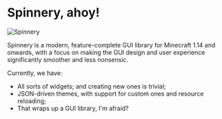 # Spinnery, ahoy!

![Spinnery](https://i.imgur.com/M35Bgbl.png)

Spinnery is a modern, feature-complete GUI library for Minecraft 1.14 and onwards, with a focus on making the GUI design and user experience significantly smoother and less nonsensic.

Currently, we have:

- All sorts of widgets; and creating new ones is trivial;
- JSON-driven themes, with support for custom ones and resource reloading;
- That wraps up a GUI library, I'm afraid?
